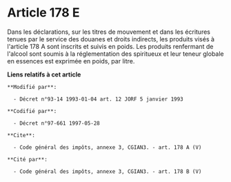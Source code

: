 # Article 178 E

Dans les déclarations, sur les titres de mouvement et dans les écritures tenues par le service des douanes et droits
indirects, les produits visés à l'article 178 A sont inscrits et suivis en poids. Les produits renfermant de l'alcool sont
soumis à la réglementation des spiritueux et leur teneur globale en essences est exprimée en poids, par litre.

**Liens relatifs à cet article**

	**Modifié par**:

	  - Décret n°93-14 1993-01-04 art. 12 JORF 5 janvier 1993

	**Codifié par**:

	  - Décret n°97-661 1997-05-28

	**Cite**:

	  - Code général des impôts, annexe 3, CGIAN3. - art. 178 A (V)

	**Cité par**:

	  - Code général des impôts, annexe 3, CGIAN3. - art. 178 B (V)
